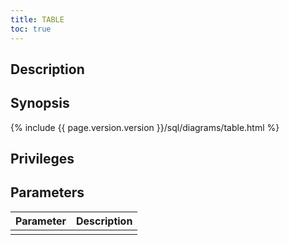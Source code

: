 ```yaml
---
title: TABLE
toc: true
---
```


## Description

## Synopsis

{% include {{ page.version.version }}/sql/diagrams/table.html %}

## Privileges

## Parameters

| Parameter | Description |
|-----------|-------------|
|  |  |
